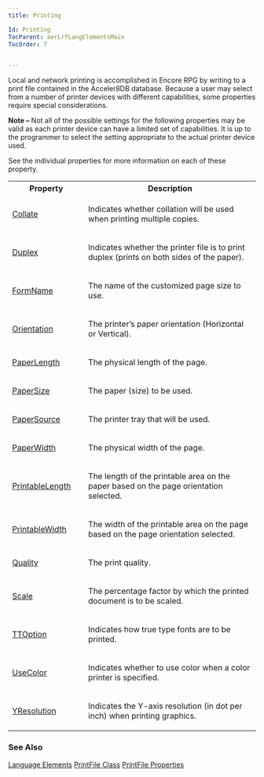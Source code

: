 ```yaml
---
title: Printing

Id: Printing
TocParent: aerLrfLangElementsMain
TocOrder: 7


---
```


Local and network printing is accomplished in Encore RPG by writing to a print file contained in the Acceler8DB database. Because a user may select from a number of printer devices with different capabilities, some properties require special considerations. 

**Note &#8211;** Not all of the possible settings for the following properties may be valid as each printer device can have a limited set of capabilities. It is up to the programmer to select the setting appropriate to the actual printer device used. 

See the individual properties for more information on each of these property. 
<br />

<table class="dtTABLE" id="Table2" cellspacing="0" width="60%">
                <colgroup span="1" valign="top">
                    <col span="1" width="10%" />
                    <col span="1" width="50%" />
                </colgroup>
                <tr>
                    <th colspan="1" rowspan="1">
                        Property
                    </th>
                    <th colspan="1" rowspan="1">
                        Description
                    </th>
                </tr>
                <tr>
                    <td colspan="1" rowspan="1">

[Collate](Collate_Property.html) 
</td>
                    <td colspan="1" rowspan="1">

Indicates whether collation will be used when printing multiple copies. 
</td>
                </tr>
                <tr>
                    <td colspan="1" rowspan="1">

[Duplex](Duplex_Property.html) 
</td>
                    <td colspan="1" rowspan="1">

Indicates whether the printer file is to print duplex (prints on both sides of the paper). 
</td>
                </tr>
                <tr>
                    <td colspan="1" rowspan="1">

[FormName](FormName_Property.html) 
</td>
                    <td colspan="1" rowspan="1">

The name of the customized page size to use.
</td>
                </tr>
                <tr>
                    <td colspan="1" rowspan="1">

[Orientation](Orientation_Property.html) 
</td>
                    <td colspan="1" rowspan="1">

The printer’s paper orientation (Horizontal or Vertical).
</td>
                </tr>
                <tr>
                    <td colspan="1" rowspan="1">

[PaperLength](PaperLength_Property.html) 
</td>
                    <td colspan="1" rowspan="1">

The physical length of the page.
</td>
                </tr>
                <tr>
                    <td colspan="1" rowspan="1">

[PaperSize](PaperSize_Property.html) 
</td>
                    <td colspan="1" rowspan="1">

The paper (size) to be used.
</td>
                </tr>
                <tr>
                    <td colspan="1" rowspan="1">

[PaperSource](PaperSource_Property.html) 
</td>
                    <td colspan="1" rowspan="1">

The printer tray that will be used.
</td>
                </tr>
                <tr>
                    <td colspan="1" rowspan="1">

[PaperWidth](PaperWidth_Property.html) 
</td>
                    <td colspan="1" rowspan="1">

The physical width of the page.
</td>
                </tr>
                <tr>
                    <td colspan="1" rowspan="1">

[PrintableLength](PrintableLength_Property.html) 
</td>
                    <td colspan="1" rowspan="1">

The length of the printable area on the paper based on the page orientation selected. 
</td>
                </tr>
                <tr>
                    <td colspan="1" rowspan="1">

[PrintableWidth](PrintableWidth_Property.html) 
</td>
                    <td colspan="1" rowspan="1">

The width of the printable area on the page based on the page orientation selected. 
</td>
                </tr>
                <tr>
                    <td colspan="1" rowspan="1">

[Quality](Quality_Property.html) 
</td>
                    <td colspan="1" rowspan="1">

The print quality.
</td>
                </tr>
                <tr>
                    <td colspan="1" rowspan="1">

[Scale](Scale_Property.html) 
</td>
                    <td colspan="1" rowspan="1">

The percentage factor by which the printed document is to be scaled.
</td>
                </tr>
                <tr>
                    <td colspan="1" rowspan="1">

[TTOption](Ttoption_Property.html) 
</td>
                    <td colspan="1" rowspan="1">

Indicates how true type fonts are to be printed.
</td>
                </tr>
                <tr>
                    <td colspan="1" rowspan="1">

[UseColor](UseColor_Property.html) 
</td>
                    <td colspan="1" rowspan="1">

Indicates whether to use color when a color printer is specified.
</td>
                </tr>
                <tr>
                    <td colspan="1" rowspan="1">

[YResolution](YResolution_Property.html) 
</td>
                    <td colspan="1" rowspan="1">

Indicates the Y-axis resolution (in dot per inch) when printing graphics. 
</td>
                </tr>
</table>

### See Also
[Language Elements](aerLrfLangElementsMain.html)
[PrintFile Class](aerLrfPrintFileClass.html)
[PrintFile Properties](aerLrfPrintFileProperties.html) 
